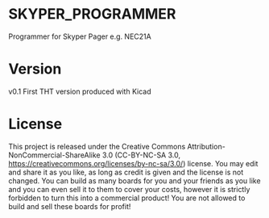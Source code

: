 # SKYPER_PROGRAMMER
Programmer for Skyper Pager e.g. NEC21A

# Version
v0.1
First THT version produced with Kicad 






# License

This project is released under the Creative Commons Attribution-NonCommercial-ShareAlike 3.0 (CC-BY-NC-SA 3.0, https://creativecommons.org/licenses/by-nc-sa/3.0/) license. You may edit and share it as you like, as long as credit is given and the license is not changed. You can build as many boards for you and your friends as you like and you can even sell it to them to cover your costs, however it is strictly forbidden to turn this into a commercial product! You are not allowed to build and sell these boards for profit!
